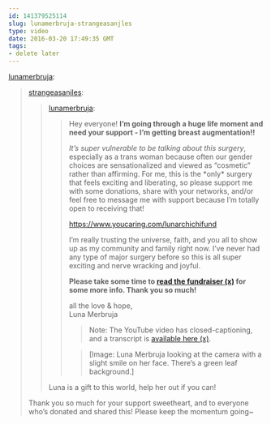 ```yaml
---
id: 141379525114
slug: lunamerbruja-strangeasanjles
type: video
date: 2016-03-20 17:49:35 GMT
tags:
- delete later
---
```

<p><a class="tumblr_blog" href="http://lunamerbruja.tumblr.com/post/141347843516">lunamerbruja</a>:</p>
<blockquote>
<p><a class="tumblr_blog" href="http://strangeasanjles.tumblr.com/post/141346590059">strangeasanjles</a>:</p>
<blockquote>
<p><a class="tumblr_blog" href="http://lunamerbruja.tumblr.com/post/141284706866">lunamerbruja</a>:</p>
<blockquote>
<p><p>Hey everyone! <b>I’m going through a huge life moment and need your support - I’m getting breast augmentation!!</b></p>
<p><i>It’s super vulnerable to be talking about this surgery</i>, especially as a trans woman because often our gender choices are sensationalized and viewed as “cosmetic” rather than affirming. For me, this is the *only* surgery that feels exciting and liberating, so please support me with some donations, share with your networks, and/or feel free to message me with support because I’m totally open to receiving that!</p>
<p><a href="https://www.youcaring.com/lunarchichifund">https://www.youcaring.com/lunarchichifund</a><br></p>
<p>I’m really trusting the universe, faith, and you all to show up as my community and family right now. I’ve never had any type of major surgery before so this is all super exciting and nerve wracking and joyful.</p>
<p><b>Please take some time to <a href="https://www.youcaring.com/lunarchichifund">read the fundraiser (x)</a> for some more info. Thank you so much!</b></p>
<p>all the love &amp; hope,<br>Luna Merbruja</p>
<blockquote><p>Note: The YouTube video has closed-captioning, and a transcript is <a href="https://docs.google.com/document/d/1mpJzu_T-Ll74zmevJIq2rx_HY_H1RUg46FTImYJ9PGg/edit?usp=sharing">available here (x)</a>.</p></blockquote>
<blockquote><p>[Image: Luna Merbruja looking at the camera with a slight smile on her face. There’s a green leaf background.]</p></blockquote></p>
</blockquote>
<p>Luna is a gift to this world,  help her out if you can! </p>
</blockquote>
<p>Thank you so much for your support sweetheart, and to everyone who’s donated and shared this! Please keep the momentum going~</p>
</blockquote>

